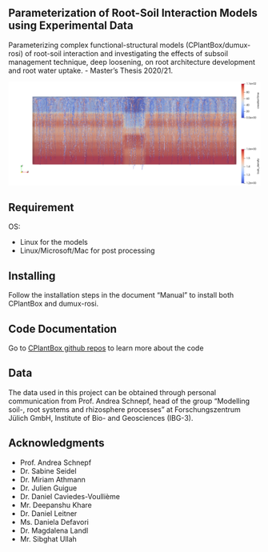 ## **Parameterization of Root-Soil Interaction Models using Experimental Data** 

Parameterizing complex functional-structural models (CPlantBox/dumux-rosi) of root-soil interaction and investigating the effects of subsoil management technique, deep loosening, on root architecture development and root water uptake. - Master’s Thesis 2020/21.

![](springbarley_DL_RSA.png)

## **Requirement**

OS: 
- Linux for the models
- Linux/Microsoft/Mac for post processing 

## **Installing**

Follow the installation steps in the document “Manual” to install both CPlantBox and dumux-rosi.

## **Code Documentation**

Go to [CPlantBox github repos](https://github.com/Plant-Root-Soil-Interactions-Modelling/CPlantBox) to learn more about the code 

## **Data**

The data used in this project can be obtained through personal communication from Prof. Andrea Schnepf, head of the group “Modelling soil-, root systems and rhizosphere processes” at Forschungszentrum Jülich GmbH, Institute of Bio- and Geosciences (IBG-3). 

## **Acknowledgments**

- Prof. Andrea Schnepf
- Dr. Sabine Seidel
- Dr. Miriam Athmann
- Dr. Julien Guigue
- Dr. Daniel Caviedes-Voulliѐme
- Mr. Deepanshu Khare
- Dr. Daniel Leitner
- Ms. Daniela Defavori
- Dr. Magdalena Landl
- Mr. Sibghat Ullah

